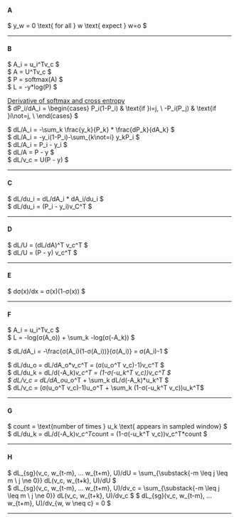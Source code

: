 #### A  
$ y_w = 0 \text{ for all } w \text{ expect } w=o $

---

#### B  
$ A_i =  u_i^Tv_c $  
$ A = U^Tv_c $  
$ P = softmax(A) $  
$ L = -y*log(P) $  

[Derivative of softmax and cross entropy](https://deepnotes.io/softmax-crossentropy)  
$ dP_i/dA_i = 
\begin{cases} 
    P_i(1-P_i) & \text{if }i=j, \\ 
    -P_i(P_j) & \text{if }i\not=j, \\ 
\end{cases} 
$

$ dL/A_i = -\sum_k \frac{y_k}{P_k} * \frac{dP_k}{dA_k} $  
$ dL/A_i = -y_i(1-P_i)-\sum_{k\not=i} y_kP_i $  
$ dL/A_i = P_i - y_i $   
$ dL/A = P - y $  
$ dL/v_c = U(P - y) $ 

---

#### C  
$ dL/du_i = dL/dA_i * dA_i/du_i $  
$ dL/du_i = (P_i - y_i)v_C^T $  

---

#### D  
$ dL/U = (dL/dA)^T v_c^T $  
$ dL/U = (P - y) v_c^T $  

---

#### E  
$ dσ(x)/dx = σ(x)(1-σ(x)) $

---

#### F  
$ A_i =  u_i^Tv_c $  
$ L = -log(σ(A_o)) + \sum_k -log(σ(-A_k))  $

$ dL/dA_i =  -\frac{σ(A_i)(1-σ(A_i))}{σ(A_i)} = σ(A_i)-1 $  

$ dL/du_o = dL/dA_o*v_c^T = (σ(u_o^T v_c)-1)v_c^T $  
$ dL/du_k = dL/d(-A_k)*v_c^T = (1-σ(-u_k^T v_c))v_c^T $  
$ dL/v_c = dL/dA_o*u_o^T + \sum_k dL/d(-A_k)*u_k^T $  
$ dL/v_c = (σ(u_o^T v_c)-1)u_o^T + \sum_k (1-σ(-u_k^T v_c))u_k^T$

---

#### G  
$ count = \text{number of times } u_k \text{ appears in sampled window}  $  
$ dL/du_k = dL/d(-A_k)*v_c^T*count = (1-σ(-u_k^T v_c))v_c^T*count $ 

---

#### H  
$ dL_{sg}(v_c, w_{t-m}, ... w_{t+m}, U)/dU = 
\sum_{\substack{-m \leq j \leq m \\ j \ne 0}} dL(v_c, w_{t+k}, U)/dU $  
$ dL_{sg}(v_c, w_{t-m}, ... w_{t+m}, U)/dv_c = 
\sum_{\substack{-m \leq j \leq m \\ j \ne 0}} dL(v_c, w_{t+k}, U)/dv_c $
$ dL_{sg}(v_c, w_{t-m}, ... w_{t+m}, U)/dv_{w, w \neq c} = 0 $

---
